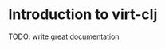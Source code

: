 # Introduction to virt-clj

TODO: write [great documentation](http://jacobian.org/writing/great-documentation/what-to-write/)
